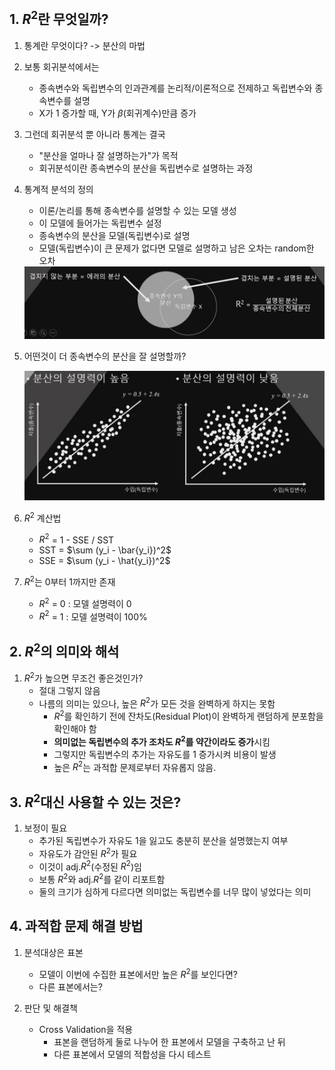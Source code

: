 ## 1. $R^2$란 무엇일까?

1. 통계란 무엇이다? -> 분산의 마법
2. 보통 회귀분석에서는
    - 종속변수와 독립변수의 인과관계를 논리적/이론적으로 전제하고 독립변수와 종속변수를 설명
    - X가 1 증가할 때, Y가 $\beta$(회귀계수)만큼 증가

3. 그런데 회귀분석 뿐 아니라 통계는 결국
    - "분산을 얼마나 잘 설명하는가"가 목적
    - 회귀분석이란 종속변수의 분산을 독립변수로 설명하는 과정

4. 통계적 분석의 정의
    - 이론/논리를 통해 종속변수를 설명할 수 있는 모델 생성
    - 이 모델에 들어가는 독립변수 설정
    - 종속변수의 분산을 모델(독립변수)로 설명
    - 모델(독립변수)이 큰 문제가 없다면 모델로 설명하고 남은 오차는 random한 오차

    <img src="../Img/R_Square_Mean_1.jpg">

5. 어떤것이 더 종속변수의 분산을 잘 설명할까?


    <img src="../Img/R_Square_Mean_2.jpg">
    
6. $R^2$ 계산법

    - $R^2$ = 1 - SSE / SST
    - SST =  $\sum (y_i - \bar{y_i})^2$
    - SSE =  $\sum (y_i - \hat{y_i})^2$

7. $R^2$는 0부터 1까지만 존재

    - $R^2$ = 0 : 모델 설명력이 0
    - $R^2$ = 1 : 모델 설명력이 100%

## 2. $R^2$의 의미와 해석

1. $R^2$가 높으면 무조건 좋은것인가?
    - 절대 그렇지 않음
    - 나름의 의미는 있으나, 높은 $R^2$가 모든 것을 완벽하게 하지는 못함
        - $R^2$를 확인하기 전에 잔차도(Residual Plot)이 완벽하게 랜덤하게 분포함을 확인해야 함
        - <b>의미없는 독립변수의 추가 조차도 $R^2$를 약간이라도 증가</b>시킴
        - 그렇지만 독립변수의 추가는 자유도를 1 증가시켜 비용이 발생
        - 높은 $R^2$는 과적합 문제로부터 자유롭지 않음.
    

## 3. $R^2$대신 사용할 수 있는 것은?

1. 보정이 필요
    - 추가된 독립변수가 자유도 1을 잃고도 충분히 분산을 설명했는지 여부
    - 자유도가 감안된 $R^2$가 필요
    - 이것이 adj.$R^2$(수정된 $R^2$)임
    - 보통 $R^2$와 adj.$R^2$를 같이 리포트함
    - 둘의 크기가 심하게 다르다면 의미없는 독립변수를 너무 많이 넣었다는 의미

## 4. 과적합 문제 해결 방법

1. 분석대상은 표본
    - 모델이 이번에 수집한 표본에서만 높은 $R^2$를 보인다면?
    - 다른 표본에서는?

2. 판단 및 해결책
    - Cross Validation을 적용
        - 표본을 랜덤하게 둘로 나누어 한 표본에서 모델을 구축하고 난 뒤
        - 다른 표본에서 모델의 적합성을 다시 테스트